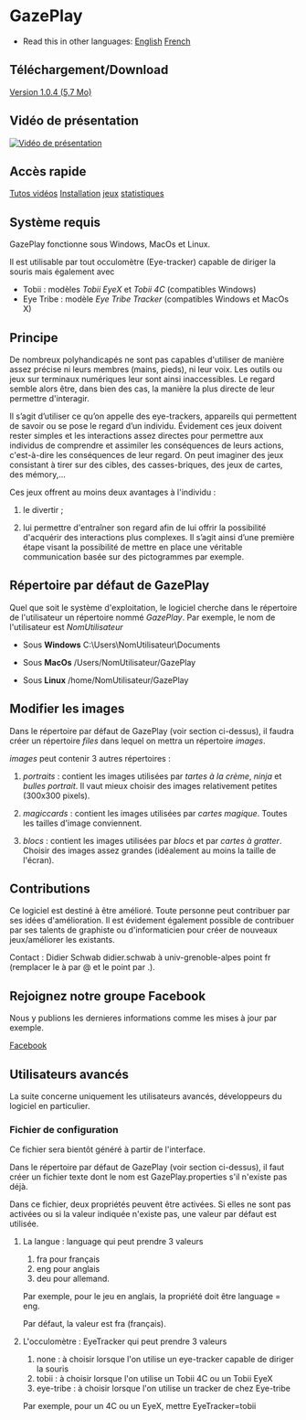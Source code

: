 # GazePlay

* Read this in other languages: [English](README/README.en.md) [French](README.md)

## Téléchargement/Download

[Version 1.0.4 (5,7 Mo)](https://github.com/schwabdidier/GazePlay/releases/download/GazePlay-1.0.4/GazePlay-1.0.4.jar)

<!--Gazeplay est un logiciel **gratuit** qui rassemble plusieurs mini-jeux jouables grâce à un occulomètre (*Eye-tracker*). La dernière version compte 12 jeux.

Le logiciel est fourni avec des images par défaut mais il est facile de mettre les siennes avec lesquelles le joueur interagira plus facilement.-->

## Vidéo de présentation

[![Vidéo de présentation](https://i.ytimg.com/vi/yMjBgVmhXV8/maxresdefault.jpg)](https://www.youtube.com/embed/yMjBgVmhXV8)

## Accès rapide

[Tutos vidéos](README/tutorials.md) [Installation](README/installation.md) [jeux](README/jeux.md) [statistiques](README/statistiques.md)

## Système requis

GazePlay fonctionne sous Windows, MacOs et Linux.

Il est utilisable par tout occulomètre (Eye-tracker) capable de diriger la souris mais également avec

- Tobii : modèles *Tobii EyeX* et *Tobii 4C* (compatibles Windows)
- Eye Tribe : modèle *Eye Tribe Tracker* (compatibles Windows et MacOs X)

## Principe

De nombreux polyhandicapés ne sont pas capables d'utiliser de manière assez précise ni leurs membres (mains, pieds), ni leur voix. Les outils ou jeux sur terminaux numériques leur sont ainsi inaccessibles. Le regard semble alors être, dans bien des cas, la manière la plus directe de leur permettre d'interagir.

Il s’agit d’utiliser ce qu’on appelle des eye-trackers, appareils qui permettent de savoir ou se pose le regard d’un individu. Évidement ces jeux doivent rester simples et les interactions assez directes pour permettre aux individus de comprendre et assimiler les conséquences de leurs actions, c'est-à-dire les conséquences de leur regard. On peut imaginer des jeux consistant à tirer sur des cibles, des casses-briques, des jeux de cartes, des mémory,...

Ces jeux offrent au moins deux avantages à l'individu :

1) le divertir ;

2) lui permettre d'entraîner son regard afin de lui offrir la possibilité d'acquérir des interactions plus complexes. Il s’agit ainsi d’une première étape visant la possibilité de mettre en place une véritable communication basée sur des pictogrammes par exemple.

## Répertoire par défaut de GazePlay

Quel que soit le système d'exploitation, le logiciel cherche dans le répertoire de l'utilisateur un répertoire nommé *GazePlay*. Par exemple, le nom de l'utilisateur est *NomUtilisateur*

* Sous **Windows** C:\Users\NomUtilisateur\Documents

* Sous **MacOs** /Users/NomUtilisateur/GazePlay

* Sous **Linux** /home/NomUtilisateur/GazePlay

## Modifier les images

Dans le répertoire par défaut de GazePlay (voir section ci-dessus), il faudra créer un répertoire *files* dans lequel on mettra un répertoire *images*.
 
*images* peut contenir 3 autres répertoires :

1) *portraits* : contient les images utilisées par *tartes à la crème*, *ninja* et *bulles portrait*. Il vaut mieux choisir des images relativement petites (300x300 pixels).

2) *magiccards* : contient les images utilisées par *cartes magique*. Toutes les tailles d'image conviennent.

3) *blocs* : contient les images utilisées par *blocs* et par *cartes à gratter*. Choisir des images assez grandes (idéalement au moins la taille de l'écran).

## Contributions

Ce logiciel est destiné à être amélioré. Toute personne peut contribuer par ses idées d'amélioration. Il est évidement également possible de contribuer par ses talents de graphiste ou d'informaticien pour créer de nouveaux jeux/améliorer les existants.

Contact : Didier Schwab didier.schwab à univ-grenoble-alpes point fr (remplacer le à par @ et le point par .).

## Rejoignez notre groupe Facebook

Nous y publions les dernieres informations comme les mises à jour par exemple.

[Facebook](https://www.facebook.com/GazePlay.root/)

## Utilisateurs avancés

La suite concerne uniquement les utilisateurs avancés, développeurs du logiciel en particulier.

### Fichier de configuration

Ce fichier sera bientôt généré à partir de l'interface.

Dans le répertoire par défaut de GazePlay (voir section ci-dessus), il faut créer un fichier texte dont le nom est GazePlay.properties s'il n'existe pas déjà.

Dans ce fichier, deux propriétés peuvent être activées. Si elles ne sont pas activées ou si la valeur indiquée n'existe pas, une valeur par défaut est utilisée.

1) La langue : language qui peut prendre 3 valeurs 

    1) fra pour français
    2) eng pour anglais
    3) deu pour allemand. 
    
    Par exemple, pour le jeu en anglais, la propriété doit être language = eng.
        
    Par défaut, la valeur est fra (français).
    
2) L'occulomètre : EyeTracker qui peut prendre 3 valeurs

    1) none : à choisir lorsque l'on utilise un eye-tracker capable de diriger la souris
    2) tobii : à choisir lorsque l'on utilise un Tobii 4C ou un Tobii EyeX
    3) eye-tribe : à choisir lorsque l'on utilise un tracker de chez Eye-tribe

    Par exemple, pour un 4C ou un EyeX, mettre EyeTracker=tobii